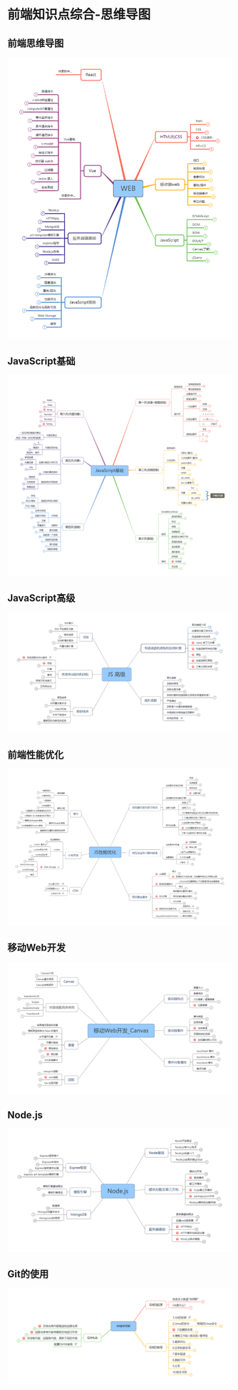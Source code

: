 # 前端知识点综合-思维导图

## 前端思维导图

![WEB](other/WEB.png)



## JavaScript基础

![JavaScript基础](other/JavaScript基础.png)

## JavaScript高级

![JavaScript高级](other/JavaScript高级.png)



## 前端性能优化

![](other/JS性能优化.png)



## 移动Web开发

![移动Web开发](other/移动Web开发.png)





## Node.js



![](other/Node.js.png)



## Git的使用

![Git版本控制](other/Git版本控制.png)